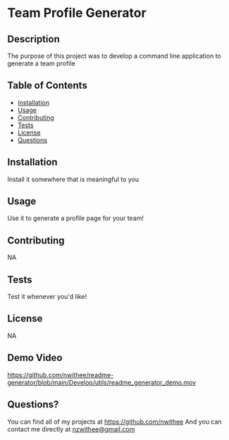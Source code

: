 
  # Team Profile Generator

  ## Description
  The purpose of this project was to develop a command line application to generate a team profile

  ## Table of Contents
  * [Installation](#installation)
  * [Usage](#usage)
  * [Contributing](#contributing)
  * [Tests](#tests)
  * [License](#license)
  * [Questions](#questions)

  ## Installation
  Install it somewhere that is meaningful to you

  ## Usage
  Use it to generate a profile page for your team!

  ## Contributing
  NA

  ## Tests
  Test it whenever you'd like!

  ## License
  NA

  ## Demo Video
  https://github.com/nwithee/readme-generator/blob/main/Develop/utils/readme_generator_demo.mov
  
  ## Questions?
  You can find all of my projects at https://github.com/nwithee
  And you can contact me directly at nzwithee@gmail.com
